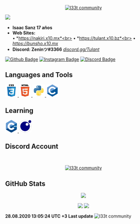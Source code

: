 <p align="center">
    <a href="https://tulant.x10.bz" target="_blank">
        <img
            src="https://readme-typing-svg.herokuapp.com/?size=15&width=280&lines=++Coded+by+Isaac+Sanz+🧑🏼‍💻"
            alt="l33t community"
        />
    </a>
</p>
<p>
<img src="https://user-images.githubusercontent.com/73097560/115834477-dbab4500-a447-11eb-908a-139a6edaec5c.gif">
</p> 

- **Isaac Sanz 17 años**
- **Web Sites:**<br>
    • *https://nakiri.x10.mx*<br>
    • *https://tulant.x10.bz*<br>
    • *https://bunsho.x10.mx*
- **Discord: Zeninツ#3366** *[discord.gg/Tulant](https://discord.gg/GVHxGg3jpX)*

[![Github Badge](https://img.shields.io/badge/-Github-000?style=quare&labelColor=000&logo=Github&logoColor=white&link=link)](https://github.com/Zenin0) 
[![Instagram Badge](https://img.shields.io/badge/-Instagram-C13584?style=flat-quare&labelColor=C13584&logo=instagram&logoColor=white&link=link)](https://instagram.com/Isaac__sg)
[![Discord Badge](https://img.shields.io/badge/-Discord-5865F2?style=flat-quare&labelColor=5865F2&logo=discord&logoColor=white&link=link)](https://discord.gg/GVHxGg3jpX)


## Languages and Tools
<p align="left"> <a href="https://www.w3schools.com/css/" target="_blank" rel="noreferrer"> <img src="https://raw.githubusercontent.com/devicons/devicon/master/icons/css3/css3-original-wordmark.svg" alt="css3" width="40" height="40"/> </a> <a href="https://www.w3.org/html/" target="_blank" rel="noreferrer"> <img src="https://raw.githubusercontent.com/devicons/devicon/master/icons/html5/html5-original-wordmark.svg" alt="html5" width="40" height="40"/> </a> <a href="https://www.w3schools.com/python/" target="_blank" rel="noreferrer"> <img src="https://raw.githubusercontent.com/devicons/devicon/master/icons/python/python-original.svg" alt="python" width="40" height="40"/> </a> <a href="https://www.w3schools.com/c/" target="_blank" rel="noreferrer"> <img src="https://raw.githubusercontent.com/devicons/devicon/master/icons/c/c-original.svg" alt="C" width="40" height="40"/> </a> </p>

## Learning
<p align="left"> <a href="https://www.w3schools.com/cpp/" target="_blank" rel="noreferrer"> <img src="https://raw.githubusercontent.com/devicons/devicon/master/icons/cplusplus/cplusplus-original.svg" alt="css3" width="40" height="40"/> </a>
<a href="https://www.lua.org/pil/1.html" target="_blank" rel="noreferrer"> <img src="https://raw.githubusercontent.com/devicons/devicon/master/icons/lua/lua-original.svg" alt="css3" width="40" height="40"/> </a></p>

## Discord Account
<br>

<p align="center">
    <a href="https://discord.com/users/568157479020527636" target="_blank">
        <img
            src="https://discord.c99.nl/widget/theme-3/568157479020527636.png"
            alt="l33t community"
        />
    </a>      
</p>


## GitHub Stats
<p align = 'center'>
    <img src='https://github-readme-streak-stats.herokuapp.com/?user=Zenin0&theme=gotham&hide_border=true'>
</p>
<p align = 'center'>
    <img src='https://github-readme-stats.vercel.app/api?username=Zenin0&count_private=true&include_all_commits=true&show_icons=true&theme=gotham&hide_border=true&line_height=27'/>
    <img src='https://github-readme-stats.vercel.app/api/top-langs/?username=Zenin0&show_icons=true&hide=php,html,typescript,css,markdown,python&theme=gotham&line_height=27&hide_border=true'/>
    
</p>

**28.08.2020 13:05:24 UTC +3 Last update**
        <img
            src="https://capsule-render.vercel.app/api?type=waving&color=gradient&height=60&section=footer"
            alt="l33t community"
        />
 
